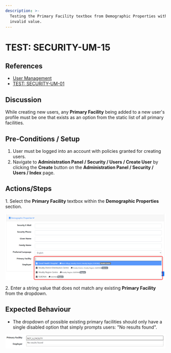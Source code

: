 ```yaml
---
description: >-
  Testing the Primary Facility textbox from Demographic Properties with an
  invalid value.
---
```


# TEST: SECURITY-UM-15

## References

* [User Management](broken-reference)
* [TEST: SECURITY-UM-01](test-security-um-01.md)

## Discussion

While creating new users, any **Primary Facility** being added to a new user's profile must be one that exists as an option from the static list of all primary facilities.

## Pre-Conditions / Setup

1. User must be logged into an account with policies granted for creating users.
2. Navigate to **Administration Panel / Security / Users / Create User** by clicking the **Create** button on the **Administration Panel / Security / Users / Index** page.

## Actions/Steps

1\. Select the **Primary Facility** textbox within the **Demographic Properties** section.

![](<../../../../../../../.gitbook/assets/image (249).png>)

2\. Enter a string value that does not match any existing **Primary Facility** from the dropdown.

## Expected Behaviour

* The dropdown of possible existing primary facilities should only have a single disabled option that simply prompts users: "No results found".

![](<../../../../../../../.gitbook/assets/image (250).png>)
